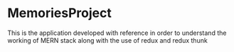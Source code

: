 # MemoriesProject
This is the application developed with reference in order to understand the working of MERN stack along with the use of redux and redux thunk
